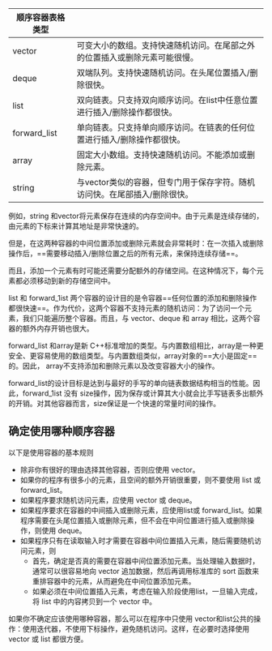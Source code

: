 

| 顺序容器表格类型 |                                                              |
| ---------------- | ------------------------------------------------------------ |
| vector           | 可变大小的数组。支持快速随机访问。在尾部之外的位置插入或删除元素可能很慢。 |
| deque            | 双端队列。支持快速随机访问。在头尾位置插入/删除很快。        |
| list             | 双向链表。只支持双向顺序访问。在list中任意位置进行插入/删除操作都很快。 |
| forward_list     | 单向链表。只支持单向顺序访问。在链表的任何位置进行插入/删除操作都很快。 |
| array            | 固定大小数组。支持快速随机访问。不能添加或删除元素。         |
| string           | 与vector类似的容器，但专门用于保存字符。随机访问快。在尾部插入/删除很快。 |

例如，string 和vector将元素保存在连续的内存空间中。由于元素是连续存储的，由元素的下标来计算其地址是非常快速的。

但是，在这两种容器的中间位置添加或删除元素就会非常耗时：在一次插入或删除操作后，==需要移动插入/删除位置之后的所有元素，来保持连续存储==。

而且，添加一个元素有时可能还需要分配额外的存储空间。在这种情况下，每个元素都必须移动到新的存储空间中。

list 和 forward_1ist 两个容器的设计目的是令容器==任何位置的添加和删除操作都很快速==。作为代价，这两个容器不支持元素的随机访问：为了访问一个元素，我们只能遍历整个容器。而且，与 vector、deque 和 array 相比，这两个容器的额外内存开销也很大。

forward_list 和array是新 C++标准增加的类型。与内置数组相比，array是一种更安全、更容易使用的数组类型。与内置数组类似，array对象的==大小是固定==的。因此， array不支持添加和删除元素以及改变容器大小的操作。

forward_list的设计目标是达到与最好的手写的单向链表数据结构相当的性能。因此，forward_1ist 没有 size操作，因为保存或计算其大小就会比手写链表多出额外的开销。对其他容器而言，size保证是一个快速的常量时间的操作。

## 确定使用哪种顺序容器

以下是使用容器的基本规则

* 除非你有很好的理由选择其他容器，否则应使用 vector。
* 如果你的程序有很多小的元素，且空间的额外开销很重要，则不要使用 list 或 forward_list。
* 如果程序要求随机访问元素，应使用 vector 或 deque。
* 如果程序要求在容器的中间插入或删除元素，应使用list或 forward_list。如果程序需要在头尾位置插入或删除元素，但不会在中间位置进行插入或删除操作，则使用 deque。
* 如果程序只有在读取输入时才需要在容器中间位置插入元素，随后需要随机访问元素，则
  * 首先，确定是否真的需要在容器中间位置添加元素。当处理输入数据时，通常可以很容易地向 vector 追加数据，然后再调用标准库的 sort 函数来重排容器中的元素，从而避免在中间位置添加元素。
  * 如果必须在中间位置插入元素，考虑在输入阶段使用list，一旦输入完成，将 list 中的内容拷贝到一个 vector 中。	

如果你不确定应该使用哪种容器，那么可以在程序中只使用 vector和list公共的操作：使用迭代器，不使用下标操作，避免随机访问。这样，在必要时选择使用 vector 或 list 都很方便。
